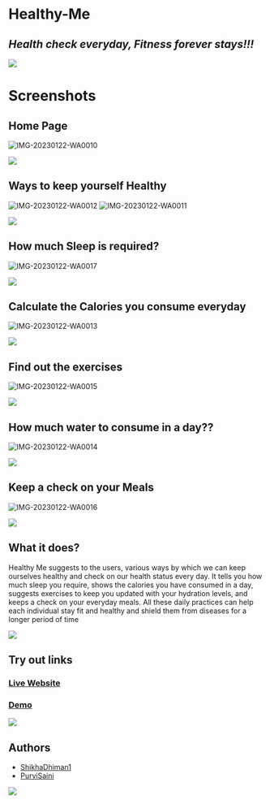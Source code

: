# Healthy-Me

## _Health check everyday, Fitness forever stays!!!_

<a href="https://github.com/404"><img src="https://user-images.githubusercontent.com/73097560/115834477-dbab4500-a447-11eb-908a-139a6edaec5c.gif"></a>

# Screenshots

## Home Page
![IMG-20230122-WA0010](https://user-images.githubusercontent.com/101940722/213916517-8b7ecf75-69cd-4867-b99b-4281d340363d.jpg)

<a href="https://github.com/404"><img src="https://user-images.githubusercontent.com/73097560/115834477-dbab4500-a447-11eb-908a-139a6edaec5c.gif"></a>

## Ways to keep yourself Healthy
![IMG-20230122-WA0012](https://user-images.githubusercontent.com/101940722/213916526-922a45fb-63a1-4c3d-9d59-2ae207bd0261.jpg)
![IMG-20230122-WA0011](https://user-images.githubusercontent.com/101940722/213916599-dd0bbbd0-d249-412c-81e5-02b472b2e2cc.jpg)


<a href="https://github.com/404"><img src="https://user-images.githubusercontent.com/73097560/115834477-dbab4500-a447-11eb-908a-139a6edaec5c.gif"></a>

## How much Sleep is required?
![IMG-20230122-WA0017](https://user-images.githubusercontent.com/101940722/213916546-61a1e5e0-4ec1-4595-b302-aa59c44073b8.jpg)

<a href="https://github.com/404"><img src="https://user-images.githubusercontent.com/73097560/115834477-dbab4500-a447-11eb-908a-139a6edaec5c.gif"></a>

## Calculate the Calories you consume everyday
![IMG-20230122-WA0013](https://user-images.githubusercontent.com/101940722/213916548-a30a0a20-2253-4072-9f17-59d676241677.jpg)

<a href="https://github.com/404"><img src="https://user-images.githubusercontent.com/73097560/115834477-dbab4500-a447-11eb-908a-139a6edaec5c.gif"></a>

## Find out the exercises
![IMG-20230122-WA0015](https://user-images.githubusercontent.com/101940722/213916556-f2980c40-b322-4fcb-88c4-87a5fb7de2b8.jpg)

<a href="https://github.com/404"><img src="https://user-images.githubusercontent.com/73097560/115834477-dbab4500-a447-11eb-908a-139a6edaec5c.gif"></a>

## How much water to consume in a day??
![IMG-20230122-WA0014](https://user-images.githubusercontent.com/101940722/213916560-809ff177-95bc-47d9-a4d3-62aa58d636dc.jpg)


<a href="https://github.com/404"><img src="https://user-images.githubusercontent.com/73097560/115834477-dbab4500-a447-11eb-908a-139a6edaec5c.gif"></a>

## Keep a check on your Meals
![IMG-20230122-WA0016](https://user-images.githubusercontent.com/101940722/213916581-080faefb-2349-47af-b3af-4e8df94f1aef.jpg)

<a href="https://github.com/404"><img src="https://user-images.githubusercontent.com/73097560/115834477-dbab4500-a447-11eb-908a-139a6edaec5c.gif"></a>

## What it does?

Healthy Me suggests to the users, various ways by which we can keep ourselves healthy and check on our health status every day. It tells you how much sleep you require, shows the calories you have consumed in a day, suggests exercises to keep you updated with your hydration levels, and keeps a check on your everyday meals. All these daily practices can help each individual stay fit and healthy and shield them from diseases for a longer period of time

<a href="https://github.com/404"><img src="https://user-images.githubusercontent.com/73097560/115834477-dbab4500-a447-11eb-908a-139a6edaec5c.gif"></a>

## Try out links

### <a href="https://dshikha4403.wixsite.com/healthy-me">Live Website</a>

### <a href="https://youtu.be/ySm-MxFmRKI">Demo</a>

<a href="https://github.com/404"><img src="https://user-images.githubusercontent.com/73097560/115834477-dbab4500-a447-11eb-908a-139a6edaec5c.gif"></a>

## Authors

- <a href="https://github.com/ShikhaDhiman1">ShikhaDhiman1</a>
- <a href="https://github.com/PurviSaini">PurviSaini</a>

<a href="https://github.com/404"><img src="https://user-images.githubusercontent.com/73097560/115834477-dbab4500-a447-11eb-908a-139a6edaec5c.gif"></a>
